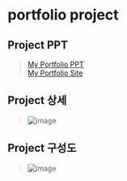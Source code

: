 <h1> portfolio project

## Project PPT

> <a href="https://docs.google.com/presentation/d/14eKG2WjbxBjXS6IY2ZXBqqgFe1zC2XkdDgiVrNnXM7E/edit#slide=id.p1">My Portfolio PPT </a></br>
> <a href="https://donggeonl.github.io/portfolio/">My Portfolio Site </a>
 
 
## Project 상세
 > ![image](https://user-images.githubusercontent.com/87507644/153647914-5954670c-d1da-41b6-8536-d52f6de928ea.png)

## Project 구성도
 > ![image](https://user-images.githubusercontent.com/87507644/132822506-b37e16ef-6993-4f0a-af52-f24ac76bf2e4.PNG)



